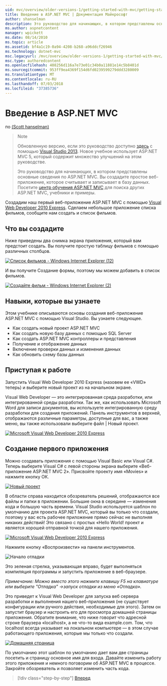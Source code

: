 ```yaml
---
uid: mvc/overview/older-versions-1/getting-started-with-mvc/getting-started-with-mvc-part1
title: Введение в ASP.NET MVC | Документация Майкрософт
author: shanselman
description: Это руководство для начинающих, в котором представлены основные сведения по ASP.NET MVC. Создание простого веб-приложения, которое считывает и записывает в базу данных.
ms.author: aspnetcontent
manager: wpickett
ms.date: 08/14/2010
ms.topic: article
ms.assetid: bf4a1c19-0a94-4208-b268-a96ddcf26946
ms.technology: dotnet-mvc
msc.legacyurl: /mvc/overview/older-versions-1/getting-started-with-mvc/getting-started-with-mvc-part1
msc.type: authoredcontent
ms.openlocfilehash: 408256d116a7e73e01c34b0a11881e14c5b8401d
ms.sourcegitcommit: 953ff9ea4369f154d6fd0239599279ddd3280009
ms.translationtype: MT
ms.contentlocale: ru-RU
ms.lasthandoff: 07/03/2018
ms.locfileid: "37385736"
---
```

<a name="intro-to-aspnet-mvc"></a>Введение в ASP.NET MVC
====================
по [(Scott hanselman)](https://github.com/shanselman)

> > [!NOTE]
> > Обновленную версию, если это руководство доступно [здесь](../../getting-started/introduction/getting-started.md) с помощью [Visual Studio 2013](https://www.microsoft.com/visualstudio/eng/2013-downloads). Новое учебное использует ASP.NET MVC 5, который содержит множество улучшений на этом руководстве.
> 
> 
> Это руководство для начинающих, в котором представлены основные сведения по ASP.NET MVC. Вы создадите простое веб-приложение, которое считывает и записывает в базу данных. Посетите [центр обучения ASP.NET MVC](../../../index.md) для поиска других ASP.NET MVC, учебники и примеры.


Создадим наш первый веб-приложение ASP.NET MVC с помощью [Visual Web Developer 2010 Express](https://www.microsoft.com/express/Web/). Сделаем небольшое приложение списка фильмов, сообщите нам создать и список фильмов.

## <a name="what-youll-build"></a>Что вы создадите

Ниже приведены два снимка экрана приложения, который вам предстоит создать. Вы получите простую таблицу фильмов с помощью различных столбцов.

[![Список фильмов - Windows Internet Explorer (12)](getting-started-with-mvc-part1/_static/image2.png)](getting-started-with-mvc-part1/_static/image1.png)

И вы получите Создание формы, поэтому мы можем добавить в список фильмов.

[![Создайте фильм - Windows Internet Explorer (2)](getting-started-with-mvc-part1/_static/image4.png)](getting-started-with-mvc-part1/_static/image3.png)

## <a name="skills-youll-learn"></a>Навыки, которые вы узнаете

Этом учебнике описываются основы создания веб-приложение ASP.NET MVC с помощью Visual Studio. Вы узнаете следующее.

- Как создать новый проект ASP.NET MVC
- Как создать новую базу данных с помощью SQL Server
- Как создать ASP.NET MVC контроллеры и представления
- Получение и отображение данных
- Включение проверки данных и изменения данных
- Как обновить схему базы данных

## <a name="get-started"></a>Приступая к работе

Запустить Visual Web Developer 2010 Express (назовем ее «VWD» теперь) и выберите новый проект из на начальном экране.

Visual Web Developer — это интегрированная среда разработки, или интегрированной среды разработки. Так же, как использовать Microsoft Word для записи документов, вы используете интегрированную среду разработки для создания приложений. Панель инструментов в верхней, отображаются различные параметры, доступные для вас, а также меню, вы также использовали выберите файл | Новый проект.

[![Microsoft Visual Web Developer 2010 Express](getting-started-with-mvc-part1/_static/image6.png)](getting-started-with-mvc-part1/_static/image5.png)

## <a name="creating-your-first-application"></a>Создание первого приложения

Можно создавать приложения с помощью Visual Basic или Visual C#. Теперь выберите Visual C# с левой стороны экрана выберите «Веб-приложение ASP.NET MVC 2». Присвойте проекту имя «Movies» и нажмите кнопку ОК.

[![Новый проект](getting-started-with-mvc-part1/_static/image8.png)](getting-started-with-mvc-part1/_static/image7.png)

В области справа находится обозреватель решений, отображаются все файлы и папки в приложении. Большие окна в середине — изменения кода и большую часть времени. Visual Studio используется шаблон по умолчанию для проекта ASP.NET MVC, который вы только что создали, поэтому у вас есть рабочее приложение прямо сейчас не выполняя никаких действий! Это связано с простых «Hello World! проект и является хорошей отправной точкой для нашего приложения.

[![Microsoft Visual Web Developer 2010 Express](getting-started-with-mvc-part1/_static/image10.png)](getting-started-with-mvc-part1/_static/image9.png)

Нажмите кнопку «Воспроизвести» на панели инструментов.

![Начало отладки](getting-started-with-mvc-part1/_static/image11.png)

Это зеленая стрелка, указывающая вправо, будет выполняться компиляция программы и запустить приложение в веб-браузере.

*Примечание: Можно вместо этого нажмите клавишу F5 на клавиатуре или выберите "Отладка" -&gt;запуск отладки из меню «Отладка».*

Это приведет к Visual Web Developer для запуска веб сервера разработки и выполнения нашего веб-приложения (не существует конфигурации или ручного действия, необходимые для этого). Затем он запустит браузер и настроить его для просмотра домашней страницы приложения. Обратите внимание, что ниже говорит что адресной строке браузера «localhost», а не что-то вида example.com. Том, что localhost всегда указывает на локальном компьютере — в этом случае работающего приложения, которые мы только что создали.

[![Домашняя страница](getting-started-with-mvc-part1/_static/image13.png)](getting-started-with-mvc-part1/_static/image12.png)

По умолчанию этот шаблон по умолчанию дает вам две страницы посетить и страницу основное имя для входа. Давайте изменить работу этого приложения и немного поговорим об ASP.NET MVC в процессе. Закройте обозреватель и позволяет изменить часть кода.

> [!div class="step-by-step"]
> [Вперед](getting-started-with-mvc-part2.md)
